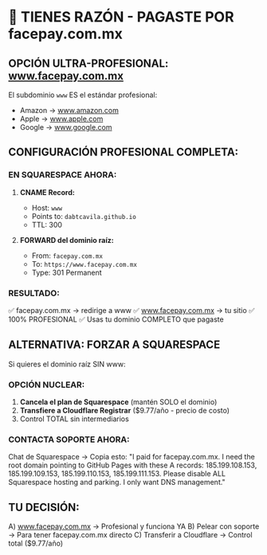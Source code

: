 # 💎 TIENES RAZÓN - PAGASTE POR facepay.com.mx

## OPCIÓN ULTRA-PROFESIONAL: www.facepay.com.mx

El subdominio `www` ES el estándar profesional:
- Amazon → www.amazon.com
- Apple → www.apple.com  
- Google → www.google.com

## CONFIGURACIÓN PROFESIONAL COMPLETA:

### EN SQUARESPACE AHORA:
1. **CNAME Record:**
   - Host: `www`
   - Points to: `dabtcavila.github.io`
   - TTL: 300

2. **FORWARD del dominio raíz:**
   - From: `facepay.com.mx`
   - To: `https://www.facepay.com.mx`
   - Type: 301 Permanent

### RESULTADO:
✅ facepay.com.mx → redirige a www
✅ www.facepay.com.mx → tu sitio
✅ 100% PROFESIONAL
✅ Usas tu dominio COMPLETO que pagaste

## ALTERNATIVA: FORZAR A SQUARESPACE

Si quieres el dominio raíz SIN www:

### OPCIÓN NUCLEAR:
1. **Cancela el plan de Squarespace** (mantén SOLO el dominio)
2. **Transfiere a Cloudflare Registrar** ($9.77/año - precio de costo)
3. Control TOTAL sin intermediarios

### CONTACTA SOPORTE AHORA:
Chat de Squarespace → Copia esto:
"I paid for facepay.com.mx. I need the root domain pointing to GitHub Pages with these A records: 185.199.108.153, 185.199.109.153, 185.199.110.153, 185.199.111.153. Please disable ALL Squarespace hosting and parking. I only want DNS management."

## TU DECISIÓN:
A) www.facepay.com.mx → Profesional y funciona YA
B) Pelear con soporte → Para tener facepay.com.mx directo
C) Transferir a Cloudflare → Control total ($9.77/año)